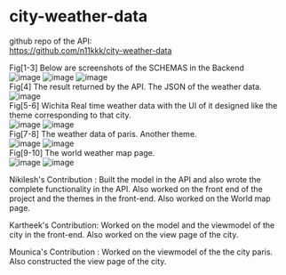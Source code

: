 # city-weather-data
github repo of the API:      
https://github.com/n11kkk/city-weather-data      

Fig[1-3] Below are screenshots of the SCHEMAS in the Backend          
![image](https://user-images.githubusercontent.com/115042113/206962465-a4eeb4a8-55b6-40a4-b97a-06db562aec75.png)
![image](https://user-images.githubusercontent.com/115042113/206962475-9c65c0c0-3c59-48f2-87b5-daa73c622243.png)
![image](https://user-images.githubusercontent.com/115042113/206962486-eb50d95e-7202-4689-aac1-c8226c909efb.png)     
Fig[4] The result returned by the API. The JSON of the weather data.         
![image](https://user-images.githubusercontent.com/115042113/206962519-de69d41f-2298-4bfb-9481-9e3b6f5659ca.png)     
Fig[5-6] Wichita Real time weather data with the UI of it designed like the theme corresponding to that city.     
![image](https://user-images.githubusercontent.com/115042113/206962551-70aa8cbf-8418-41d1-8cf7-a6901abd1498.png)
![image](https://user-images.githubusercontent.com/115042113/206962557-e0e4aa3c-da96-4528-b26a-f99120268d70.png)     
Fig[7-8] The weather data of paris. Another theme.       
![image](https://user-images.githubusercontent.com/115042113/206962582-cea77452-c3d2-4554-8d51-aa29e1353939.png)
![image](https://user-images.githubusercontent.com/115042113/206962589-8035c369-f691-44f3-b99c-3e56c855660f.png)     
Fig[9-10] The world weather map page.        
![image](https://user-images.githubusercontent.com/115042113/206962604-af154b74-9d8d-493f-be87-51be57252d70.png)
![image](https://user-images.githubusercontent.com/115042113/206962615-149d6b9a-64d0-4fd6-b7eb-c1184b2d90c9.png)             

     
    
Nikilesh's Contribution : Built the model in the API and also wrote the complete functionality in the API. Also worked on the front end of the project and the themes in the front-end. Also worked on the World map page.         
          
Kartheek's Contribution: Worked on the model and the viewmodel of the city in the front-end. Also worked on the view page of the city.    
    
Mounica's Contribution : Worked on the viewmodel of the the city paris. Also constructed the view page of the city.    
    
